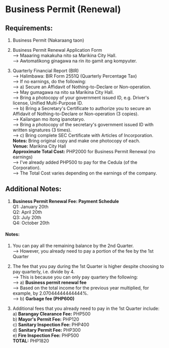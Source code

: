 # Business Permit (Renewal)
## Requirements:
1) Business Permit (Nakaraang taon)<br/>

2) Business Permit Renewal Application Form<br/>
--> Maaaring makakuha nito sa Marikina City Hall.<br/>
--> Awtomatikong ginagawa na rin ito gamit ang kompyuter.<br/>

3) Quarterly Financial Report (BIR)<br/>
--> Halimbawa: BIR Form 2551Q (Quarterly Percentage Tax)<br/>
--> If no earnings, do the following:<br/>
--> a) Secure an Affidavit of Nothing-to-Declare or Non-operation.<br/>
--> May gumagawa na nito sa Marikina City Hall.<br/>
--> Bring a photocopy of your government issued ID, e.g. Driver's license, Unified Multi-Purpose ID.<br/>
--> b) Bring a Secretary's Certificate to authorize you to secure an Affidavit of Nothing-to-Declare or Non-operation (3 copies).<br/>
--> Kailangan mo itong ipanotaryo.<br/>
--> Bring a photocopy of the secretary's government issued ID with written signatures (3 times).<br/>
--> c) Bring complete SEC Certificate with Articles of Incorporation.<br/>
<b>Notes:</b> Bring original copy and make one photocopy of each.<br/>
<b>Venue:</b> Marikina City Hall<br/>
<b>Approximate Total Cost:</b> PHP2000 for Business Permit Renewal (no earnings)<br/>
--> I've already added PHP500 to pay for the Cedula (of the Corporation).<br/>
--> The Total Cost varies depending on the earnings of the company.<br/>

## Additional Notes:
1) <b>Business Permit Renewal Fee: Payment Schedule</b><br/>
Q1: January 20th<br/>
Q2: April 20th<br/>
Q3: July 20th<br/>
Q4: October 20th<br/>

#### Notes:
1) You can pay all the remaining balance by the 2nd Quarter.<br/>
--> However, you already need to pay a portion of the fee by the 1st Quarter<br/>

2) The fee that you pay during the 1st Quarter is higher despite choosing to pay quarterly, i.e. divide by 4.<br/>
--> This is because you can only pay quartery the following:<br/>
--> a) <b>Business permit renewal fee</b><br/>
--> Based on the total income for the previous year multiplied, for example, by 2.07044444444444%.<br/>
--> b) <b>Garbage fee (PHP600)</b><br/>

3) Additional fees that you already need to pay in the 1st Quarter include:<br/>
a) <b>Barangay Clearance Fee:</b> PHP500<br/>
b) <b>Mayor's Permit Fee:</b> PHP120<br/>
c) <b>Sanitary Inspection Fee:</b> PHP400<br/>
d) <b>Sanitary Permit Fee:</b> PHP300<br/>
e) <b>Fire Inspection Fee:</b> PHP500<br/>
<b>TOTAL:</b> PHP1820

